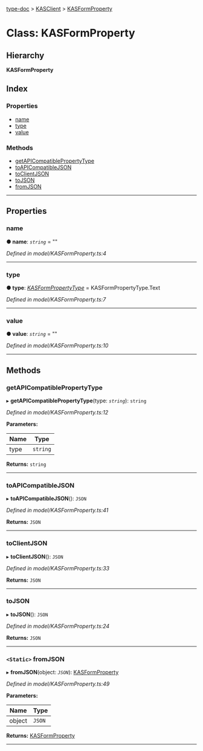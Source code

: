 [type-doc](../README.md) > [KASClient](../modules/kasclient.md) > [KASFormProperty](../classes/kasclient.kasformproperty.md)

# Class: KASFormProperty

## Hierarchy

**KASFormProperty**

## Index

### Properties

* [name](kasclient.kasformproperty.md#name)
* [type](kasclient.kasformproperty.md#type)
* [value](kasclient.kasformproperty.md#value)

### Methods

* [getAPICompatiblePropertyType](kasclient.kasformproperty.md#getapicompatiblepropertytype)
* [toAPICompatibleJSON](kasclient.kasformproperty.md#toapicompatiblejson)
* [toClientJSON](kasclient.kasformproperty.md#toclientjson)
* [toJSON](kasclient.kasformproperty.md#tojson)
* [fromJSON](kasclient.kasformproperty.md#fromjson)

---

## Properties

<a id="name"></a>

###  name

**● name**: *`string`* = ""

*Defined in model/KASFormProperty.ts:4*

___
<a id="type"></a>

###  type

**● type**: *[KASFormPropertyType](../enums/kasclient.kasformpropertytype.md)* =  KASFormPropertyType.Text

*Defined in model/KASFormProperty.ts:7*

___
<a id="value"></a>

###  value

**● value**: *`string`* = ""

*Defined in model/KASFormProperty.ts:10*

___

## Methods

<a id="getapicompatiblepropertytype"></a>

###  getAPICompatiblePropertyType

▸ **getAPICompatiblePropertyType**(type: *`string`*): `string`

*Defined in model/KASFormProperty.ts:12*

**Parameters:**

| Name | Type |
| ------ | ------ |
| type | `string` |

**Returns:** `string`

___
<a id="toapicompatiblejson"></a>

###  toAPICompatibleJSON

▸ **toAPICompatibleJSON**(): `JSON`

*Defined in model/KASFormProperty.ts:41*

**Returns:** `JSON`

___
<a id="toclientjson"></a>

###  toClientJSON

▸ **toClientJSON**(): `JSON`

*Defined in model/KASFormProperty.ts:33*

**Returns:** `JSON`

___
<a id="tojson"></a>

###  toJSON

▸ **toJSON**(): `JSON`

*Defined in model/KASFormProperty.ts:24*

**Returns:** `JSON`

___
<a id="fromjson"></a>

### `<Static>` fromJSON

▸ **fromJSON**(object: *`JSON`*): [KASFormProperty](kasclient.kasformproperty.md)

*Defined in model/KASFormProperty.ts:49*

**Parameters:**

| Name | Type |
| ------ | ------ |
| object | `JSON` |

**Returns:** [KASFormProperty](kasclient.kasformproperty.md)

___

